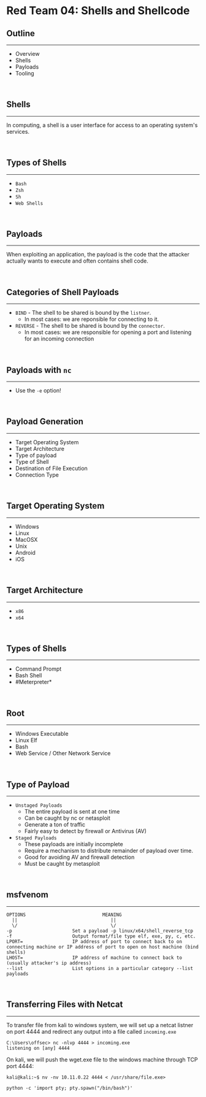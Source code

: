 # Red Team 04: Shells and Shellcode

## Outline
---
- Overview
- Shells
- Payloads
- Tooling

<br/>

## Shells
---
In computing, a shell is a user interface for access to an operating system's services.

<br/>

## Types of Shells
---
- `Bash`
- `Zsh`
- `Sh`
- `Web Shells`

<br/>

## Payloads
---
When exploiting an application, the payload is the code that the attacker actually wants to execute and often contains shell code.

<br/>

## Categories of Shell Payloads
---
- `BIND` - The shell to be shared is bound by the `listner`.
    - In most cases: we are reponsible for connecting to it.
- `REVERSE` - The shell to be shared is bound by the `connector`.
    - In most cases: we are responsible for opening a port and listening for an incoming connection

<br/>

## Payloads with `nc`
---
- Use the `-e` option!

<br/>

## Payload Generation
---
- Target Operating System
- Target Architecture
- Type of payload
- Type of Shell
- Destination of File Execution
- Connection Type

<br/>

## Target Operating System
---
- Windows
- Linux
- MacOSX
- Unix
- Android
- iOS

<br/>

## Target Architecture
---
- `x86`
- `x64`

<br/>

## Types of Shells
---
- Command Prompt
- Bash Shell
- #Meterpreter*

<br/>

## Root
---
- Windows Executable
- Linux Elf
- Bash
- Web Service / Other Network Service

<br/>

## Type of Payload
---
- `Unstaged Payloads`
    - The entire payload is sent at one time
    - Can be caught by nc or netasploit
    - Generate a ton of traffic
    - Fairly easy to detect by firewall or Antivirus (AV)
- `Staged Payloads`
    - These payloads are initially incomplete
    - Require a mechanism to distribute remainder of payload over time.
    - Good for avoiding AV and firewall detection
    - Must be caught by metasploit

<br/>

## msfvenom
---
    OPTIONS                            MEANING
      ||                                  ||
      \/                                  \/
    -p                      Set a payload -p linux/x64/shell_reverse_tcp
    -f                      Output format/file type elf, exe, py, c, etc.
    LPORT=                  IP address of port to connect back to on connecting machine or IP address of port to open on host machine (bind shells)
    LHOST=                  IP address of machine to connect back to (usually attacker's ip address)
    --list                  List options in a particular category --list payloads

<br/>

## Transferring Files with Netcat
---
To transfer file from kali to windows system, we will set up a netcat listner on port 4444 and redirect any output into a file called `incoming.exe`
```console
C:\Users\offsec> nc -nlvp 4444 > incoming.exe
listening on [any] 4444
```
On kali, we will push the wget.exe file to the windows machine through TCP port 4444:
```console
kali@kali:~$ nv -nv 10.11.0.22 4444 < /usr/share/file.exe>

python -c 'import pty; pty.spawn("/bin/bash")'